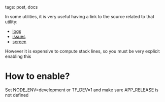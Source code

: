 tags: post, docs

In some utilities, it is very useful having a link to the source related to that utility:

- [logs](?)
- [issues](?)
- [screen](?)

However it is expensive to compute stack lines, so you must be very explicit enabling this

# How to enable?
Set NODE_ENV=development or TF_DEV=1
and make sure APP_RELEASE is not defined
